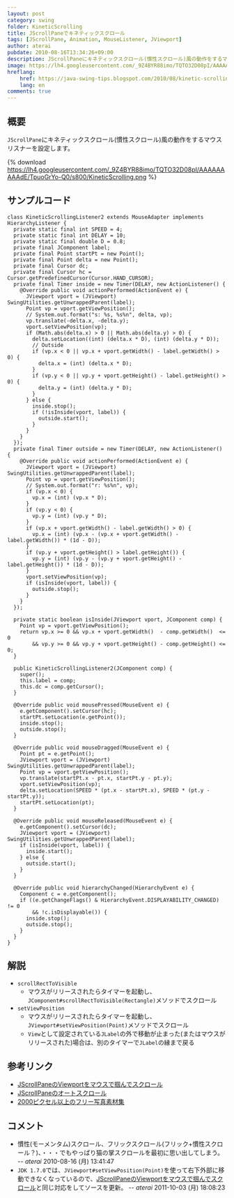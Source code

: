 ```yaml
---
layout: post
category: swing
folder: KineticScrolling
title: JScrollPaneでキネティックスクロール
tags: [JScrollPane, Animation, MouseListener, JViewport]
author: aterai
pubdate: 2010-08-16T13:34:26+09:00
description: JScrollPaneにキネティックスクロール(慣性スクロール)風の動作をするマウスリスナーを設定します。
image: https://lh4.googleusercontent.com/_9Z4BYR88imo/TQTO32D08pI/AAAAAAAAAdE/TpuoGrYo-Q0/s800/KineticScrolling.png
hreflang:
    href: https://java-swing-tips.blogspot.com/2010/08/kinetic-scrolling-jscrollpane.html
    lang: en
comments: true
---
```

## 概要
`JScrollPane`にキネティックスクロール(慣性スクロール)風の動作をするマウスリスナーを設定します。

{% download https://lh4.googleusercontent.com/_9Z4BYR88imo/TQTO32D08pI/AAAAAAAAAdE/TpuoGrYo-Q0/s800/KineticScrolling.png %}

## サンプルコード
<pre class="prettyprint"><code>class KineticScrollingListener2 extends MouseAdapter implements HierarchyListener {
  private static final int SPEED = 4;
  private static final int DELAY = 10;
  private static final double D = 0.8;
  private final JComponent label;
  private final Point startPt = new Point();
  private final Point delta = new Point();
  private final Cursor dc;
  private final Cursor hc = Cursor.getPredefinedCursor(Cursor.HAND_CURSOR);
  private final Timer inside = new Timer(DELAY, new ActionListener() {
    @Override public void actionPerformed(ActionEvent e) {
      JViewport vport = (JViewport) SwingUtilities.getUnwrappedParent(label);
      Point vp = vport.getViewPosition();
      // System.out.format("s: %s, %s%n", delta, vp);
      vp.translate(-delta.x, -delta.y);
      vport.setViewPosition(vp);
      if (Math.abs(delta.x) &gt; 0 || Math.abs(delta.y) &gt; 0) {
        delta.setLocation((int) (delta.x * D), (int) (delta.y * D));
        // Outside
        if (vp.x &lt; 0 || vp.x + vport.getWidth() - label.getWidth() &gt; 0) {
          delta.x = (int) (delta.x * D);
        }
        if (vp.y &lt; 0 || vp.y + vport.getHeight() - label.getHeight() &gt; 0) {
          delta.y = (int) (delta.y * D);
        }
      } else {
        inside.stop();
        if (!isInside(vport, label)) {
          outside.start();
        }
      }
    }
  });
  private final Timer outside = new Timer(DELAY, new ActionListener() {
    @Override public void actionPerformed(ActionEvent e) {
      JViewport vport = (JViewport) SwingUtilities.getUnwrappedParent(label);
      Point vp = vport.getViewPosition();
      // System.out.format("r: %s%n", vp);
      if (vp.x &lt; 0) {
        vp.x = (int) (vp.x * D);
      }
      if (vp.y &lt; 0) {
        vp.y = (int) (vp.y * D);
      }
      if (vp.x + vport.getWidth() - label.getWidth() &gt; 0) {
        vp.x = (int) (vp.x - (vp.x + vport.getWidth() - label.getWidth()) * (1d - D));
      }
      if (vp.y + vport.getHeight() &gt; label.getHeight()) {
        vp.y = (int) (vp.y - (vp.y + vport.getHeight() - label.getHeight()) * (1d - D));
      }
      vport.setViewPosition(vp);
      if (isInside(vport, label)) {
        outside.stop();
      }
    }
  });

  private static boolean isInside(JViewport vport, JComponent comp) {
    Point vp = vport.getViewPosition();
    return vp.x &gt;= 0 &amp;&amp; vp.x + vport.getWidth()  - comp.getWidth()  &lt;= 0
        &amp;&amp; vp.y &gt;= 0 &amp;&amp; vp.y + vport.getHeight() - comp.getHeight() &lt;= 0;
  }

  public KineticScrollingListener2(JComponent comp) {
    super();
    this.label = comp;
    this.dc = comp.getCursor();
  }

  @Override public void mousePressed(MouseEvent e) {
    e.getComponent().setCursor(hc);
    startPt.setLocation(e.getPoint());
    inside.stop();
    outside.stop();
  }

  @Override public void mouseDragged(MouseEvent e) {
    Point pt = e.getPoint();
    JViewport vport = (JViewport) SwingUtilities.getUnwrappedParent(label);
    Point vp = vport.getViewPosition();
    vp.translate(startPt.x - pt.x, startPt.y - pt.y);
    vport.setViewPosition(vp);
    delta.setLocation(SPEED * (pt.x - startPt.x), SPEED * (pt.y - startPt.y));
    startPt.setLocation(pt);
  }

  @Override public void mouseReleased(MouseEvent e) {
    e.getComponent().setCursor(dc);
    JViewport vport = (JViewport) SwingUtilities.getUnwrappedParent(label);
    if (isInside(vport, label)) {
      inside.start();
    } else {
      outside.start();
    }
  }

  @Override public void hierarchyChanged(HierarchyEvent e) {
    Component c = e.getComponent();
    if ((e.getChangeFlags() &amp; HierarchyEvent.DISPLAYABILITY_CHANGED) != 0
        &amp;&amp; !c.isDisplayable()) {
      inside.stop();
      outside.stop();
    }
  }
}
</code></pre>

## 解説
- `scrollRectToVisible`
    - マウスがリリースされたらタイマーを起動し、`JComponent#scrollRectToVisible(Rectangle)`メソッドでスクロール
- `setViewPosition`
    - マウスがリリースされたらタイマーを起動し、`JViewport#setViewPosition(Point)`メソッドでスクロール
    - `View`として設定されている`JLabel`の外で移動が止まった(またはマウスがリリースされた)場合は、別のタイマーで`JLabel`の縁まで戻る

<!-- dummy comment line for breaking list -->

## 参考リンク
- [JScrollPaneのViewportをマウスで掴んでスクロール](https://ateraimemo.com/Swing/HandScroll.html)
- [JScrollPaneのオートスクロール](https://ateraimemo.com/Swing/AutoScroll.html)
- [2000ピクセル以上のフリー写真素材集](http://sozai-free.com/)

<!-- dummy comment line for breaking list -->

## コメント
- 慣性(モーメンタム)スクロール、フリックスクロール(フリック+慣性スクロール？)、・・・でもやっぱり猫の掌スクロールを最初に思い出してしまう。 -- *aterai* 2010-08-16 (月) 13:41:47
- `JDK 1.7.0`では、`JViewport#setViewPosition(Point)`を使って右下外部に移動できなくなっているので、[JScrollPaneのViewportをマウスで掴んでスクロール](https://ateraimemo.com/Swing/HandScroll.html)と同じ対応をしてソースを更新。 -- *aterai* 2011-10-03 (月) 18:08:23

<!-- dummy comment line for breaking list -->
